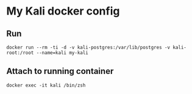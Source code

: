 # My Kali docker config

## Run

``` shell
docker run --rm -ti -d -v kali-postgres:/var/lib/postgres -v kali-root:/root --name=kali my-kali
```

## Attach to running container

```shell
docker exec -it kali /bin/zsh
```
